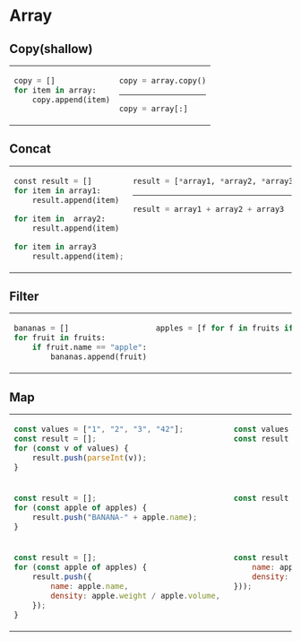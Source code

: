 # Array
## Copy(shallow)
<table><tbody>
<tr><!-- ugly --><td valign="top">

```python
copy = []
for item in array:
    copy.append(item)
```
</td><!-- beautiful --><td valign="top">

```python
copy = array.copy()
```
---
```python
copy = array[:]
```
</td></tr>
</tbody></table>


## Concat
<table><tbody>
<tr><!-- ugly --><td valign="top">

```python
const result = []
for item in array1:
    result.append(item)

for item in  array2:
    result.append(item)

for item in array3
    result.append(item);
```
</td><!-- beautiful --><td valign="top">

```python
result = [*array1, *array2, *array3]
```
---
```python
result = array1 + array2 + array3
```
</td></tr>
</tbody></table>


## Filter
<table><tbody>
<tr><!-- ugly --><td valign="top">

```python
bananas = []
for fruit in fruits:
    if fruit.name == "apple":
        bananas.append(fruit)
```
</td><!-- beautiful --><td valign="top">

```python
apples = [f for f in fruits if f.name == "apple"]
```
</td></tr>
</tbody></table>


## Map
<table><tbody>
<tr><!-- ugly --><td valign="top">

```js
const values = ["1", "2", "3", "42"];
const result = [];
for (const v of values) {
    result.push(parseInt(v));
}
```
</td><!-- beautiful --><td valign="top">

```js
const values = ["1", "2", "3", "42"];
const result = values.map(v => parseInt(v));
```
</td></tr>
<tr><!-- ugly --><td valign="top">

```js
const result = [];
for (const apple of apples) {
    result.push("BANANA-" + apple.name);
}
```
</td><!-- beautiful --><td valign="top">

```js
const result = apples.map(apple => "Apple-" + apple.name);
```
</td></tr>
<tr><!-- ugly --><td valign="top">

```js
const result = [];
for (const apple of apples) {
    result.push({
        name: apple.name,
        density: apple.weight / apple.volume, 
    });
}
```
</td><!-- beautiful --><td valign="top">

```js
const result = apples.map(apple => ({
    name: apple.name,
    density: apple.weight / apple.volume, 
}));
```
</td></tr>
</tbody></table>

